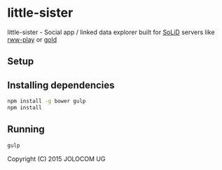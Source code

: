 little-sister
=============

little-sister - Social app / linked data explorer built for [SoLiD](https://github.com/linkeddata/SoLiD) servers like [rww-play](https://github.com/read-write-web/rww-play) or [gold](https://github.com/linkeddata/gold)

Setup
-----

## Installing dependencies

```bash
npm install -g bower gulp
npm install
```

## Running
```bash
gulp
```

Copyright (C) 2015  JOLOCOM UG

